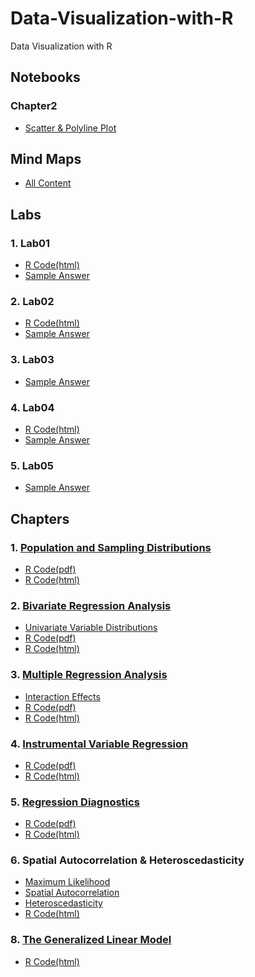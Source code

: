 # Data-Visualization-with-R
Data Visualization with R

## Notebooks
### Chapter2
* [Scatter & Polyline Plot](https://yalin1995.github.io/Data-Visualization-with-R/Chapter2/Scatter&Polyline_plot.nb.html)

## Mind Maps
* [All Content](http://www.xmind.net/m/6v4UKP)

## Labs
### 1. Lab01
* [R Code(html)](https://yalin1995.github.io/Data-Visualization-with-R/Lab01/GISC7310Lab01.html)
* [Sample Answer](https://yalin1995.github.io/Data-Visualization-with-R/Lab01/Lab01GISC7310SP2020%20Sample%20Answer.pdf)
### 2. Lab02
* [R Code(html)](https://yalin1995.github.io/Data-Visualization-with-R/Lab02/GISC7310Lab02.html)
* [Sample Answer](https://yalin1995.github.io/Data-Visualization-with-R/Lab02/Lab02GISC7310SP2020%20Sample%20Answer(2).pdf)
### 3. Lab03
* [Sample Answer](https://yalin1995.github.io/Data-Visualization-with-R/Lab03/Lab03GISC7310Springl2020SampleAnswer.pdf)
### 4. Lab04
* [R Code(html)](https://yalin1995.github.io/Data-Visualization-with-R/Lab04/YalinDALab04.html)
* [Sample Answer](https://yalin1995.github.io/Data-Visualization-with-R/Lab04/YalinLab04.pdf)
### 5. Lab05
* [Sample Answer](https://yalin1995.github.io/Data-Visualization-with-R/Lab05/Lab05GISC7310SampleAnswerSP2020(1).pdf)

## Chapters
### 1. [Population and Sampling Distributions](https://yalin1995.github.io/Data-Visualization-with-R/1.Population%20and%20Sampling%20Distributions/HamApp01.pdf)
* [R Code(pdf)](https://yalin1995.github.io/Data-Visualization-with-R/1.Population%20and%20Sampling%20Distributions/Lecture01.pdf)
* [R Code(html)](https://yalin1995.github.io/Data-Visualization-with-R/1.Population%20and%20Sampling%20Distributions/Lecture01.html)

### 2. [Bivariate Regression Analysis](https://yalin1995.github.io/Data-Visualization-with-R/02Bivariate%20Regression%20Analysis/HamChapt02.pdf) 
* [Univariate Variable Distributions](https://yalin1995.github.io/Data-Visualization-with-R/02Bivariate%20Regression%20Analysis/HamChapt01.pdf)
* [R Code(pdf)](https://yalin1995.github.io/Data-Visualization-with-R/02Bivariate%20Regression%20Analysis/Lecture02.pdf)
* [R Code(html)](https://yalin1995.github.io/Data-Visualization-with-R/02Bivariate%20Regression%20Analysis/Lecture02.html)

### 3. [Multiple Regression Analysis](https://yalin1995.github.io/Data-Visualization-with-R/03Multiple%20Regression%20Analysis/HamChapt03A.pdf)
* [Interaction Effects](https://yalin1995.github.io/Data-Visualization-with-R/03Multiple%20Regression%20Analysis/HamChapt03B.pdf)
* [R Code(pdf)](https://yalin1995.github.io/Data-Visualization-with-R/03Multiple%20Regression%20Analysis/Lecture03.pdf)
* [R Code(html)](https://yalin1995.github.io/Data-Visualization-with-R/03Multiple%20Regression%20Analysis/Lecture03.html)

### 4. [Instrumental Variable Regression](https://yalin1995.github.io/Data-Visualization-with-R/04Instrumental%20Variable%20Regression/IVReg.pdf)
* [R Code(pdf)](https://yalin1995.github.io/Data-Visualization-with-R/04Instrumental%20Variable%20Regression/Lecture04.pdf)
* [R Code(html)](https://yalin1995.github.io/Data-Visualization-with-R/04Instrumental%20Variable%20Regression/Lecture04.html)

### 5. [Regression Diagnostics](https://yalin1995.github.io/Data-Visualization-with-R/05Regression%20Diagnostics/Chapter04.pdf)
* [R Code(pdf)](https://yalin1995.github.io/Data-Visualization-with-R/05Regression%20Diagnostics/Lecture05.pdf)
* [R Code(html)](https://yalin1995.github.io/Data-Visualization-with-R/05Regression%20Diagnostics/Lecture05.html)

### 6. Spatial Autocorrelation & Heteroscedasticity
* [Maximum Likelihood](https://yalin1995.github.io/Data-Visualization-with-R/06Spatial%20Autocorrelation/MaximumLikelihoodAbbridged.pdf)
* [Spatial Autocorrelation](https://yalin1995.github.io/Data-Visualization-with-R/06Spatial%20Autocorrelation/SpatialAutocorrelation.pdf)
* [Heteroscedasticity](https://yalin1995.github.io/Data-Visualization-with-R/06Spatial%20Autocorrelation/GLSHeteroAC.pdf)
* [R Code(html)](https://yalin1995.github.io/Data-Visualization-with-R/06Spatial%20Autocorrelation/Lecture06.html)

### 8. [The Generalized Linear Model](https://yalin1995.github.io/Data-Visualization-with-R/08The%20Generalized%20Linear%20Model/GLMwithExtension.pdf)
* [R Code(html)](https://yalin1995.github.io/Data-Visualization-with-R/08The%20Generalized%20Linear%20Model/Lecture08.html)


